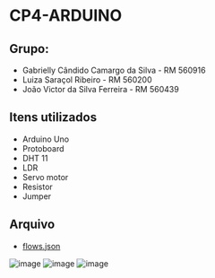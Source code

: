 # CP4-ARDUINO

## Grupo:
- Gabrielly Cândido Camargo da Silva - RM 560916
- Luiza Saraçol Ribeiro - RM 560200
- João Victor da Silva Ferreira - RM 560439

## Itens utilizados
- Arduino Uno
- Protoboard 
- DHT 11
- LDR
- Servo motor
- Resistor
- Jumper

## Arquivo
- [flows.json](https://github.com/user-attachments/files/19220330/flows.json)

![image](https://github.com/user-attachments/assets/274dd270-b178-4737-ad02-6d2bab64825c)
![image](https://github.com/user-attachments/assets/b8462e91-1cd1-4aad-8fec-f8988d28dbd0)
![image](https://github.com/user-attachments/assets/0ce951bb-6762-45df-9156-af76d1677c95)

